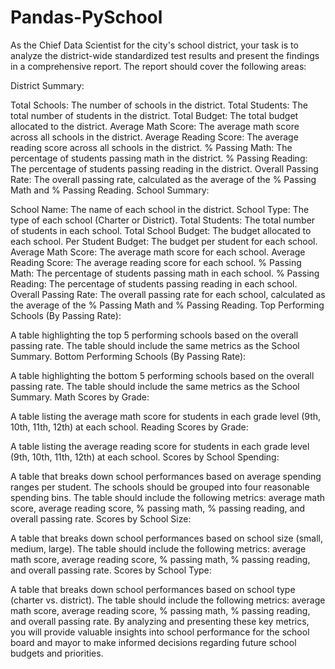 # Pandas-PySchool
As the Chief Data Scientist for the city's school district, your task is to analyze the district-wide standardized test results and present the findings in a comprehensive report. The report should cover the following areas:

District Summary:

Total Schools: The number of schools in the district.
Total Students: The total number of students in the district.
Total Budget: The total budget allocated to the district.
Average Math Score: The average math score across all schools in the district.
Average Reading Score: The average reading score across all schools in the district.
% Passing Math: The percentage of students passing math in the district.
% Passing Reading: The percentage of students passing reading in the district.
Overall Passing Rate: The overall passing rate, calculated as the average of the % Passing Math and % Passing Reading.
School Summary:

School Name: The name of each school in the district.
School Type: The type of each school (Charter or District).
Total Students: The total number of students in each school.
Total School Budget: The budget allocated to each school.
Per Student Budget: The budget per student for each school.
Average Math Score: The average math score for each school.
Average Reading Score: The average reading score for each school.
% Passing Math: The percentage of students passing math in each school.
% Passing Reading: The percentage of students passing reading in each school.
Overall Passing Rate: The overall passing rate for each school, calculated as the average of the % Passing Math and % Passing Reading.
Top Performing Schools (By Passing Rate):

A table highlighting the top 5 performing schools based on the overall passing rate.
The table should include the same metrics as the School Summary.
Bottom Performing Schools (By Passing Rate):

A table highlighting the bottom 5 performing schools based on the overall passing rate.
The table should include the same metrics as the School Summary.
Math Scores by Grade:

A table listing the average math score for students in each grade level (9th, 10th, 11th, 12th) at each school.
Reading Scores by Grade:

A table listing the average reading score for students in each grade level (9th, 10th, 11th, 12th) at each school.
Scores by School Spending:

A table that breaks down school performances based on average spending ranges per student.
The schools should be grouped into four reasonable spending bins.
The table should include the following metrics: average math score, average reading score, % passing math, % passing reading, and overall passing rate.
Scores by School Size:

A table that breaks down school performances based on school size (small, medium, large).
The table should include the following metrics: average math score, average reading score, % passing math, % passing reading, and overall passing rate.
Scores by School Type:

A table that breaks down school performances based on school type (charter vs. district).
The table should include the following metrics: average math score, average reading score, % passing math, % passing reading, and overall passing rate.
By analyzing and presenting these key metrics, you will provide valuable insights into school performance for the school board and mayor to make informed decisions regarding future school budgets and priorities.
